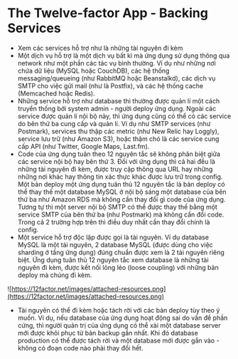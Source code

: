 # The Twelve-factor App - Backing Services

- Xem các services hỗ trợ như là những tài nguyên đi kèm
- Một dịch vụ hỗ trợ là một dịch vụ bất kì mà ứng dụng sử dụng thông qua network như một phần các tác vụ bình thường. Ví dụ như những nơi chứa dữ liệu (MySQL hoặc CouchDB), các hệ thống messaging/queueing (như RabbitMQ hoặc Beanstalkd), các dịch vụ SMTP cho việc gửi mail (như là Postfix), và các hệ thống cache (Memcached hoặc Redis).
- Những service hỗ trợ như database thì thường được quản lí một cách truyền thống bởi system admin - người deploy ứng dụng. Ngoài các service được quản lí nội bộ này, thì ứng dụng cũng có thể có các service do bên thứ ba cung cấp và quản lí. Ví dụ như SMTP services (như Postmark), services thu thập các metric (như New Relic hay Loggly), service lưu trữ (như Amazon S3), hoặc thậm chó là các service cung cấp API (như Twitter, Google Maps, Last.fm).
- Code của ứng dụng tuân theo 12 nguyên tắc sẽ không phân biệt giữa các service nội bộ hay bên thứ 3. Đối với ứng dụng thì cả hai đều là những tài nguyên đi kèm, được truy cập thông qua URL hay những những nơi khác hay thông tin xác thực khác được lưu trữ trong config. Một bản deploy một ứng dụng tuân thủ 12 nguyên tắc là bản deploy có thể thay thế một database MySQL ở nội bộ sáng một database của bên thứ ba như Amazon RDS mà không cần thay đổi gì code của ứng dụng. Tương tự thì một server nội bộ SMTP có thể được thay thế bằng một service SMTP của bên thứ ba (như Postmark) mà không cần đổi code. Trong cả 2 trường hợp trên thì điều duy nhất cần thay đổi chính là config.
- Một service hỗ trợ độc lập được gọi là tài nguyên. Ví dụ database MySQL là một tài nguyên, 2 database MySQL (được dùng cho việc sharding ở tầng ứng dụng) đúng chuẩn được xem là 2 tài nguyên riêng biệt. Ứng dụng tuân thủ 12 nguyên tắc xem database là những tài nguyên đi kèm, được kết nối lỏng lẻo (loose coupling) với những bản deploy mà chúng đi kèm.

![https://12factor.net/images/attached-resources.png](https://12factor.net/images/attached-resources.png)

- Tài nguyên có thể đi kèm hoặc tách rời với các bản deploy tùy theo ý muốn. Ví dụ, nếu database của ứng dụng hoạt động sai do vấn đề phần cứng, thì người quản trị của ứng dụng có thể xài một database server mới được khôi phục từ bản backup gần nhất. Khi đó database production có thể được tách rời và một database mới được gắn vào - không có đoạn code nào phải thay đổi hết.
